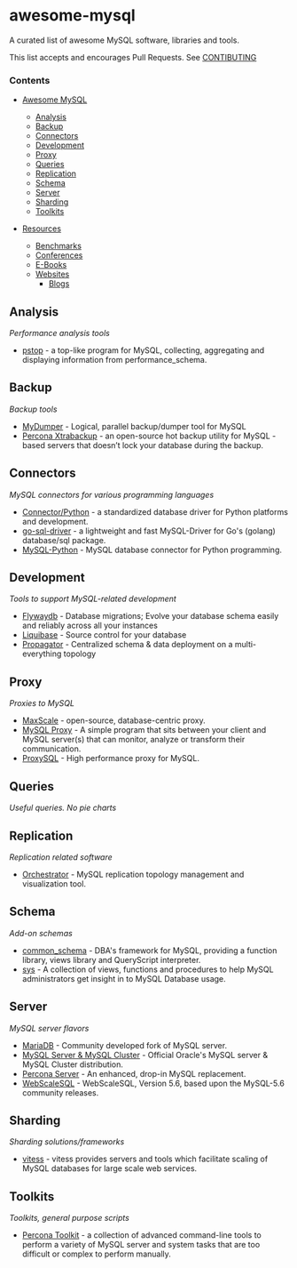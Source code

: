 # awesome-mysql

A curated list of awesome MySQL software, libraries and tools.

This list accepts and encourages Pull Requests. See [CONTIBUTING](CONTRIBUTING.md)

### Contents

- [Awesome MySQL](#awesome-mysql)
    - [Analysis](#analysis)
    - [Backup](#backup)
    - [Connectors](#connectors)
    - [Development](#development)
    - [Proxy](#proxy)
    - [Queries](#queries)
    - [Replication](#replication)
    - [Schema](#schema)
    - [Server](#server)
    - [Sharding](#sharding)
    - [Toolkits](#toolkits)

- [Resources](#resources)
    - [Benchmarks](#benchmarks)
    - [Conferences](#conferences)
    - [E-Books](#e-books)
    - [Websites](#websites)
        - [Blogs](#blogs)


## Analysis

*Performance analysis tools*

* [pstop](https://github.com/sjmudd/pstop) - a top-like program for MySQL, collecting, aggregating and displaying information from performance_schema.

## Backup

*Backup tools*

* [MyDumper](https://launchpad.net/mydumper) - Logical, parallel backup/dumper tool for MySQL
* [Percona Xtrabackup](http://www.percona.com/doc/percona-xtrabackup) - an open-source hot backup utility for MySQL - based servers that doesn’t lock your database during the backup.

## Connectors

*MySQL connectors for various programming languages*

* [Connector/Python](https://dev.mysql.com/downloads/connector/python/) - a standardized database driver for Python platforms and development.
* [go-sql-driver](https://github.com/go-sql-driver/mysql) - a lightweight and fast MySQL-Driver for Go's (golang) database/sql package.
* [MySQL-Python](http://sourceforge.net/projects/mysql-python/) - MySQL database connector for Python programming.

## Development

*Tools to support MySQL-related development*

- [Flywaydb](http://flywaydb.org/getstarted/) - Database migrations; Evolve your database schema easily and reliably across all your instances
- [Liquibase](http://www.liquibase.org/) - Source control for your database
- [Propagator](https://github.com/outbrain/propagator) - Centralized schema & data deployment on a multi-everything topology


## Proxy

*Proxies to MySQL*

* [MaxScale](https://github.com/mariadb-corporation/MaxScale) - open-source, database-centric proxy.
* [MySQL Proxy](https://launchpad.net/mysql-proxy) - A simple program that sits between your client and MySQL server(s) that can monitor, analyze or transform their communication.
* [ProxySQL](https://github.com/renecannao/proxysql) - High performance proxy for MySQL.


## Queries

*Useful queries. No pie charts*

## Replication

*Replication related software*

* [Orchestrator](https://github.com/outbrain/orchestrator) - MySQL replication topology management and visualization tool.

## Schema

*Add-on schemas*

* [common_schema](http://code.google.com/p/common-schema/) - DBA's framework for MySQL, providing a function library, views library and QueryScript interpreter.
* [sys](https://github.com/MarkLeith/mysql-sys) - A collection of views, functions and procedures to help MySQL administrators get insight in to MySQL Database usage.


## Server

*MySQL server flavors*

* [MariaDB](https://github.com/MariaDB/server) - Community developed fork of MySQL server.
* [MySQL Server & MySQL Cluster](https://github.com/mysql/mysql-server) - Official Oracle's MySQL server & MySQL Cluster distribution.
* [Percona Server](https://launchpad.net/percona-server) - An enhanced, drop-in MySQL replacement.
* [WebScaleSQL](https://github.com/webscalesql/webscalesql-5.6) - WebScaleSQL, Version 5.6, based upon the MySQL-5.6 community releases.


## Sharding

*Sharding solutions/frameworks*

* [vitess](https://github.com/youtube/vitess) - vitess provides servers and tools which facilitate scaling of MySQL databases for large scale web services.


## Toolkits

*Toolkits, general purpose scripts*

* [Percona Toolkit](http://www.percona.com/software/percona-toolkit) - a collection of advanced command-line tools to perform a variety of MySQL server and system tasks that are too difficult or complex to perform manually.
